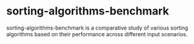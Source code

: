 # sorting-algorithms-benchmark
sorting-algorithms-benchmark is a comparative study of various sorting algorithms based on their performance across different input scenarios.
